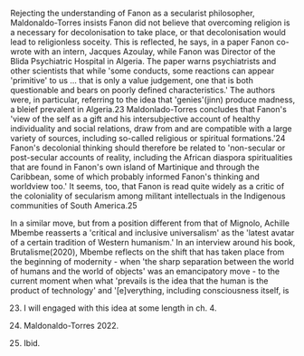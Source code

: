 Rejecting the understanding of Fanon as a secularist philosopher, Maldonaldo-Torres insists Fanon did not believe that overcoming religion is a necessary for decolonisation to take place, or that decolonisation would lead to religionless soceity. This is reflected, he says, in a paper Fanon co-wrote with an intern, Jacques Azoulay, while Fanon was Director of the Blida Psychiatric Hospital in Algeria. The paper warns psychiatrists and other scientists that while 'some conducts, some reactions can appear 'primitive' to us ... that is only a value judgement, one that is both questionable and bears on poorly defined characteristics.' The authors were, in particular, referring to the idea that 'genies'(jinn) produce madness, a bleief prevalent in Algeria.23 Maldonlado-Torres concludes that Fanon's 'view of the self as a gift and his intersubjective account of healthy individuality and social relations, draw from and are compatible with a large variety of sources, including so-called religious or spiritual formations.'24 Fanon's decolonial thinking should therefore be related to 'non-secular or post-secular accounts of reality, including the African diaspora spiritualities that are found in Fanon's own island of Martinique and through the Caribbean, some of which probably informed Fanon's thinking and worldview too.' It seems, too, that Fanon is read quite widely as a critic of the coloniality of secularism among militant intellectuals in the Indigenous communities of South America.25 

In a similar move, but from a position different from that of Mignolo, Achille Mbembe reasserts a 'critical and inclusive universalism' as the 'latest avatar of a certain tradition of Western humanism.' In an interview around his book, Brutalisme(2020), Mbembe reflects on the shift that has taken place from the beginning of modernity - when 'the sharp separation between the world of humans and the world of objects' was an emancipatory move - to the current moment when what 'prevails is the idea that the human is the product of technology' and '[e]verything, including consciousness itself, is

23. I will engaged with this idea at some length in ch. 4.

24. Maldonaldo-Torres 2022.

25. Ibid.
